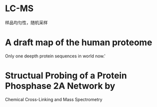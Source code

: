 # LC-MS

样品均匀性，随机采样

# A draft map of the human proteome
Only one deepth protein sequences in world now.'

# Structual Probing of a Protein Phosphase 2A Network by
Chemical Cross-Linking and Mass Spectrometry
